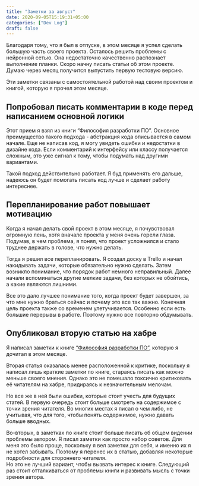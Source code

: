 ```yaml
---
title: "Заметки за август"
date: 2020-09-05T15:19:31+05:00
categories: ["Dev Log"]
draft: false
---
```

Благодаря тому, что я был в отпуске, в этом месяце я успел сделать большую часть своего проекта. Осталось решить проблемы с нейронной сетью. Она недостаточно качественно распознает выполнение планки. Скоро начну писать статьи об этом проекте. Думаю через месяц получится выпустить первую тестовую версию.

Эти заметки связаны с самостоятельной работой над своим проектом и книгой, которую я прочел этом месяце.
<!--more-->
## Попробовал писать комментарии в коде перед написанием основной логики
Этот прием я взял из книги “Философия разработки ПО”. Основное преимущество такого подхода - абстракция кода описывается в самом начале. Еще не написав код, я могу увидеть ошибки и недостатки в дизайне кода. Если комментарий к интерфейсу или классу получается сложным, это уже сигнал к тому, чтобы подумать над другими вариантами.

Такой подход действительно работает. Я буд применять его дальше, надеюсь он будет помогать писать код лучше и сделает работу интереснее.

## Перепланирование работ повышает мотивацию
Когда я начал делать свой проект в этом месяце, я почувствовал огромную лень, хотя вначале проекта у меня очень горели глаза. Подумав, в чем проблема, я понял, что проект усложнился и стало труднее держать в голове, что нужно делать.

Тогда я решил все перепланировать. Я создал доску в Trello и начал накидывать задачи, которые обязательно нужно сделать. Затем возникло понимание, что порядок работ немного неправильный. Далее начали вспоминаться другие мелкие задачи, без которых не обойтись, а какие являются лишними.

Все это дало лучшее понимание того, когда проект будет завершен, за что мне нужно браться сейчас и почему это все так важно. Конечная цель проекта также со временем улетучивается. Особенно если есть большие перерывы в работе. Поэтому нужно все повторно обдумывать.

## Опубликовал вторую статью на хабре
Я написал заметки к книге [“Философия разработки ПО”](https://habr.com/ru/post/517436/), которую я дочитал в этом месяце.

Вторая статья оказалась менее расположенной к критике, поскольку я написал лишь краткие заметки по книге, стараясь писать как можно меньше своего мнения. Однако это не помешало токсично критиковать её читателям на хабре, придираясь к незначительным мелочам.

Но все же в ней были ошибки, которые стоит учесть для будущих статей. В первую очередь стоит больше смотреть на содержимое с точки зрения читателя. Во многих местах я писал о чем либо, не учитывая, что для того, чтобы понять содержимое, нужно давать больше вводных.

Во-вторых, в заметках по книге стоит больше писать об общем видении проблемы автором. Я писал заметки как просто набор советов. Для меня это было проще, поскольку я вел заметки для себя, и именно их я не хотел забывать. Поэтому я перенес их в статью, добавляя некоторые подробности для стороннего читателя.  
Но это не лучший вариант, чтобы вызвать интерес к книге. Следующий раз стоит отталкиваться от проблемы книги и развивать мысль с точки зрения автора.